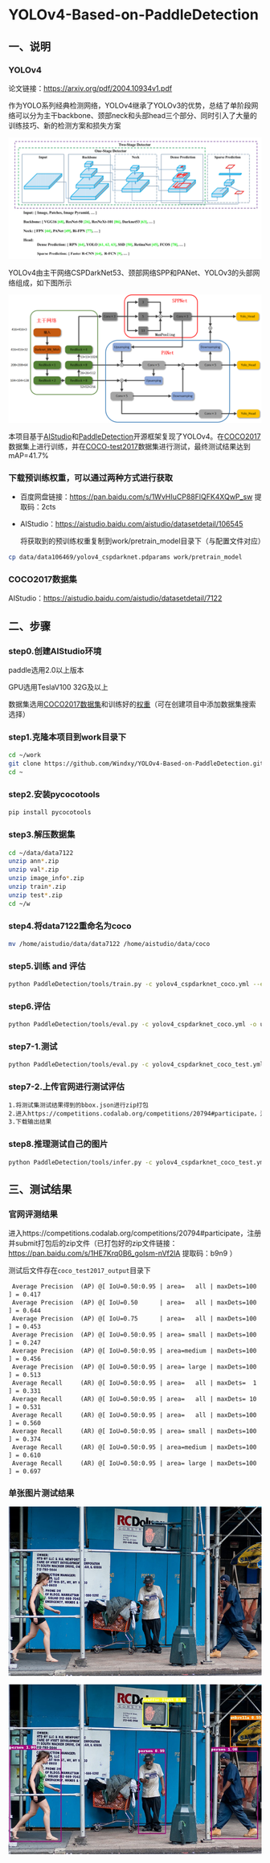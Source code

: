 # YOLOv4-Based-on-PaddleDetection
## 一、说明

### YOLOv4

论文链接：https://arxiv.org/pdf/2004.10934v1.pdf

作为YOLO系列经典检测网络，YOLOv4继承了YOLOv3的优势，总结了单阶段网络可以分为主干backbone、颈部neck和头部head三个部分、同时引入了大量的训练技巧、新的检测方案和损失方案

![](image\one-stage.png)

YOLOv4由主干网络CSPDarkNet53、颈部网络SPP和PANet、YOLOv3的头部网络组成，如下图所示

![](image\YOLOv4.png)

本项目基于[AIStudio](https://aistudio.baidu.com/aistudio/index)和[PaddleDetection](https://github.com/PaddlePaddle/PaddleDetection)开源框架复现了YOLOv4。在[COCO2017](https://cocodataset.org/#home)数据集上进行训练，并在[COCO-test2017](https://competitions.codalab.org/competitions/20794#participate)数据集进行测试，最终测试结果达到mAP=41.7%

### 下载预训练权重，可以通过两种方式进行获取

- 百度网盘链接：https://pan.baidu.com/s/1WvHIuCP88FlQFK4XQwP_sw 
  提取码：2cts 

- AIStudio：https://aistudio.baidu.com/aistudio/datasetdetail/106545

  将获取到的预训练权重复制到work/pretrain_model目录下（与配置文件对应）

```sh
cp data/data106469/yolov4_cspdarknet.pdparams work/pretrain_model
```

### COCO2017数据集

AIStudio：https://aistudio.baidu.com/aistudio/datasetdetail/7122

## 二、步骤

### step0.创建AIStudio环境

paddle选用2.0以上版本

GPU选用TeslaV100 32G及以上

数据集选用[COCO2017数据集](https://aistudio.baidu.com/aistudio/datasetdetail/7122)和训练好的[权重](https://aistudio.baidu.com/aistudio/datasetdetail/106545)（可在创建项目中添加数据集搜索选择）



### step1.克隆本项目到work目录下

```sh
cd ~/work
git clone https://github.com/Windxy/YOLOv4-Based-on-PaddleDetection.git
cd ~
```



### step2.安装pycocotools

```sh
pip install pycocotools
```



### step3.解压数据集

```sh
cd ~/data/data7122
unzip ann*.zip
unzip val*.zip
unzip image_info*.zip
unzip train*.zip
unzip test*.zip
cd ~/w
```



### step4.将data7122重命名为coco

```sh
mv /home/aistudio/data/data7122 /home/aistudio/data/coco 
```



### step5.训练 and 评估

```sh
python PaddleDetection/tools/train.py -c yolov4_cspdarknet_coco.yml --eval -o use_gpu=true
```



### step6.评估

```sh
python PaddleDetection/tools/eval.py -c yolov4_cspdarknet_coco.yml -o use_gpu=true
```



### step7-1.测试

```sh
python PaddleDetection/tools/eval.py -c yolov4_cspdarknet_coco_test.yml -o use_gpu=true
```

### step7-2.上传官网进行测试评估

```sh
1.将测试集测试结果得到的bbox.json进行zip打包
2.进入https://competitions.codalab.org/competitions/20794#participate，注册并submit打包后的zip文件
3.下载输出结果
```



### step8.推理测试自己的图片

```sh
python PaddleDetection/tools/infer.py -c yolov4_cspdarknet_coco_test.yml -o use_gpu=true --infer_dir=自己图片的目录
```



## 三、测试结果

### 官网评测结果

进入https://competitions.codalab.org/competitions/20794#participate，注册并submit打包后的zip文件（已打包好的zip文件链接：https://pan.baidu.com/s/1HE7Krq0B6_goIsm-nVf2lA 提取码：b9n9 ）

测试后文件存在`coco_test2017_output`目录下

```
 Average Precision  (AP) @[ IoU=0.50:0.95 | area=   all | maxDets=100 ] = 0.417
 Average Precision  (AP) @[ IoU=0.50      | area=   all | maxDets=100 ] = 0.644
 Average Precision  (AP) @[ IoU=0.75      | area=   all | maxDets=100 ] = 0.453
 Average Precision  (AP) @[ IoU=0.50:0.95 | area= small | maxDets=100 ] = 0.247
 Average Precision  (AP) @[ IoU=0.50:0.95 | area=medium | maxDets=100 ] = 0.456
 Average Precision  (AP) @[ IoU=0.50:0.95 | area= large | maxDets=100 ] = 0.513
 Average Recall     (AR) @[ IoU=0.50:0.95 | area=   all | maxDets=  1 ] = 0.331
 Average Recall     (AR) @[ IoU=0.50:0.95 | area=   all | maxDets= 10 ] = 0.531
 Average Recall     (AR) @[ IoU=0.50:0.95 | area=   all | maxDets=100 ] = 0.560
 Average Recall     (AR) @[ IoU=0.50:0.95 | area= small | maxDets=100 ] = 0.374
 Average Recall     (AR) @[ IoU=0.50:0.95 | area=medium | maxDets=100 ] = 0.610
 Average Recall     (AR) @[ IoU=0.50:0.95 | area= large | maxDets=100 ] = 0.697
```

### 单张图片测试结果

![](infer\000000252219.jpg)



![](output\000000252219.jpg)
